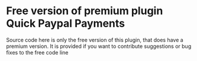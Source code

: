 # Free version of premium plugin  Quick Paypal Payments 
Source code here is only the free version of this plugin, that does have a premium version.
It is provided if you want to contribute suggestions or bug fixes to the free code line

